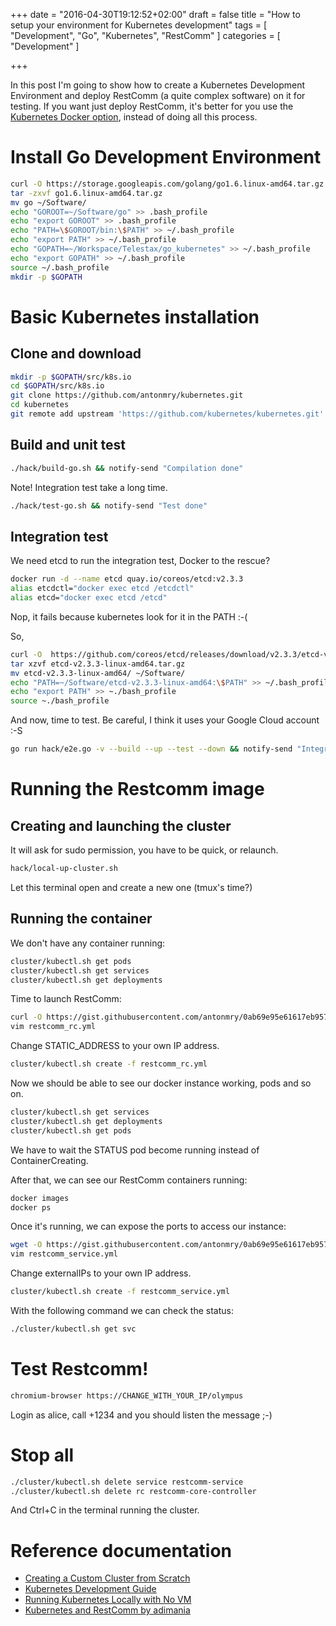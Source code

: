 +++
date = "2016-04-30T19:12:52+02:00"
draft = false
title = "How to setup your environment for Kubernetes development"
tags = [ "Development", "Go", "Kubernetes", "RestComm" ]
categories = [ "Development" ]

+++

In this post I'm going to show how to create a Kubernetes Development Environment and deploy RestComm (a quite complex software) on it for testing. If you want just deploy RestComm, it's better for you use the [Kubernetes Docker option](http://kubernetes.io/docs/getting-started-guides/docker/), instead of doing all this process.

# Install Go Development Environment

```sh
curl -O https://storage.googleapis.com/golang/go1.6.linux-amd64.tar.gz
tar -zxvf go1.6.linux-amd64.tar.gz
mv go ~/Software/
echo "GOROOT=~/Software/go" >> .bash_profile 
echo "export GOROOT" >> .bash_profile 
echo "PATH=\$GOROOT/bin:\$PATH" >> ~/.bash_profile
echo "export PATH" >> ~/.bash_profile
echo "GOPATH=~/Workspace/Telestax/go_kubernetes" >> ~/.bash_profile
echo "export GOPATH" >> ~/.bash_profile
source ~/.bash_profile
mkdir -p $GOPATH
```

# Basic Kubernetes installation

## Clone and download

```sh
mkdir -p $GOPATH/src/k8s.io
cd $GOPATH/src/k8s.io
git clone https://github.com/antonmry/kubernetes.git
cd kubernetes
git remote add upstream 'https://github.com/kubernetes/kubernetes.git'
```

## Build and unit test

```sh
./hack/build-go.sh && notify-send "Compilation done"
```

Note! Integration test take a long time.

```sh
./hack/test-go.sh && notify-send "Test done"
```

## Integration test

We need etcd to run the integration test, Docker to the rescue?

```sh
docker run -d --name etcd quay.io/coreos/etcd:v2.3.3
alias etcdctl="docker exec etcd /etcdctl"
alias etcd="docker exec etcd /etcd"
```

Nop, it fails because kubernetes look for it in the PATH :-(

So,

```sh
curl -O  https://github.com/coreos/etcd/releases/download/v2.3.3/etcd-v2.3.3-linux-amd64.tar.gz 
tar xzvf etcd-v2.3.3-linux-amd64.tar.gz
mv etcd-v2.3.3-linux-amd64/ ~/Software/
echo "PATH=~/Software/etcd-v2.3.3-linux-amd64:\$PATH" >> ~/.bash_profile
echo "export PATH" >> ~./bash_profile
source ~./bash_profile
```
And now, time to test. Be careful, I think it uses your Google Cloud account :-S

```sh
go run hack/e2e.go -v --build --up --test --down && notify-send "Integration test done"
```

# Running the Restcomm image

## Creating and launching the cluster

It will ask for sudo permission, you have to be quick, or relaunch.

```sh
hack/local-up-cluster.sh
```

Let this terminal open and create a new one (tmux's time?)

## Running the container

We don't have any container running:

```sh
cluster/kubectl.sh get pods
cluster/kubectl.sh get services
cluster/kubectl.sh get deployments
```

Time to launch RestComm:

```sh
curl -O https://gist.githubusercontent.com/antonmry/0ab69e95e61617eb957a79beb25ba30b/raw/c5c2979be63297571968f7db88c27e714e557fca/restcomm_rc.yml
vim restcomm_rc.yml 
```

Change STATIC_ADDRESS to your own IP address.

```sh
cluster/kubectl.sh create -f restcomm_rc.yml
```

Now we should be able to see our docker instance working, pods and so on.

```sh
cluster/kubectl.sh get services
cluster/kubectl.sh get deployments
cluster/kubectl.sh get pods
```

We have to wait the STATUS pod become running instead of ContainerCreating.

After that, we can see our RestComm containers running:


```sh
docker images
docker ps
```

Once it's running, we can expose the ports to access our instance:

```sh
wget -O https://gist.githubusercontent.com/antonmry/0ab69e95e61617eb957a79beb25ba30b/raw/77c4eea558fcba9a1ad09d9b89221fdbe3a263fe/restcomm_service.yml
vim restcomm_service.yml
```

Change externalIPs to your own IP address.

```sh
cluster/kubectl.sh create -f restcomm_service.yml
```

With the following command we can check the status:

```sh
./cluster/kubectl.sh get svc
```

# Test Restcomm!

```sh
chromium-browser https://CHANGE_WITH_YOUR_IP/olympus
```

Login as alice, call +1234 and you should listen the message ;-)

# Stop all

```sh
./cluster/kubectl.sh delete service restcomm-service
./cluster/kubectl.sh delete rc restcomm-core-controller
```

And Ctrl+C in the terminal running the cluster.

# Reference documentation

- [Creating a Custom Cluster from Scratch](http://kubernetes.io/docs/getting-started-guides/scratch/)
- [Kubernetes Development Guide](https://github.com/kubernetes/kubernetes/blob/master/docs/devel/development.md)
- [Running Kubernetes Locally with No VM](http://kubernetes.io/docs/getting-started-guides/locally/)
- [Kubernetes and RestComm by adimania](https://github.com/adimania/Restcomm-Docker/blob/master/kubernetes/README.md)

